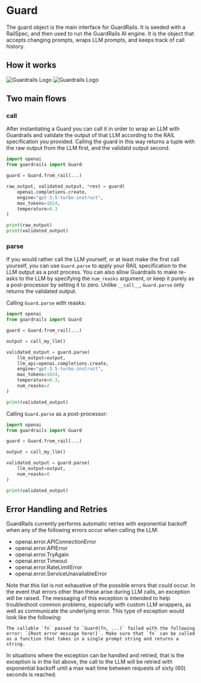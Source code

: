 # Guard


The guard object is the main interface for GuardRails. It is seeded with a RailSpec, and then used to run the GuardRails AI engine. It is the object that accepts changing prompts, wraps LLM prompts, and keeps track of call history.


## How it works

![Guardrails Logo](../img/guardrails_arch_white_vertical.png#only-light)
![Guardrails Logo](../img/guardrails_arch_dark_vertical.png#only-dark)


## Two main flows
### __call__
After instantiating a Guard you can call it in order to wrap an LLM with Guardrails and validate the output of that LLM according to the RAIL specification you provided.  Calling the guard in this way returns a tuple with the raw output from the LLM first, and the validatd output second.
```py
import openai
from guardrails import Guard

guard = Guard.from_rail(...)

raw_output, validated_output, *rest = guard(
    openai.completions.create,
    engine="gpt-3.5-turbo-instruct",
    max_tokens=1024,
    temperature=0.3
)

print(raw_output)
print(validated_output)
``` 

### parse
If you would rather call the LLM yourself, or at least make the first call yourself, you can use `Guard.parse` to apply your RAIL specification to the LLM output as a post process.  You can also allow Guardrails to make re-asks to the LLM by specifying the `num_reasks` argument, or keep it purely as a post-processor by setting it to zero.  Unlike `__call__`, `Guard.parse` only returns the validated output.

Calling `Guard.parse` with reasks:
```py
import openai
from guardrails import Guard

guard = Guard.from_rail(...)

output = call_my_llm()

validated_output = guard.parse(
    llm_output=output,
    llm_api=openai.completions.create,
    engine="gpt-3.5-turbo-instruct",
    max_tokens=1024,
    temperature=0.3,
    num_reasks=2
)

print(validated_output)
```

Calling `Guard.parse` as a post-processor:
```py
import openai
from guardrails import Guard

guard = Guard.from_rail(...)

output = call_my_llm()

validated_output = guard.parse(
    llm_output=output,
    num_reasks=0
)

print(validated_output)
```

## Error Handling and Retries
GuardRails currently performs automatic retries with exponential backoff when any of the following errors occur when calling the LLM:

- openai.error.APIConnectionError
- openai.error.APIError
- openai.error.TryAgain
- openai.error.Timeout
- openai.error.RateLimitError
- openai.error.ServiceUnavailableError

Note that this list is not exhaustive of the possible errors that could occur.  In the event that errors other than these arise during LLM calls, an exception will be raised.  The messaging of this exception is intended to help troubleshoot common problems, especially with custom LLM wrappers, as well as communicate the underlying error.  This type of exception would look like the following:
```log
The callable `fn` passed to `Guard(fn, ...)` failed with the following error: `{Root error message here!}`. Make sure that `fn` can be called as a function that takes in a single prompt string and returns a string.
```

In situations where the exception can be handled and retried, that is the exception is in the list above, the call to the LLM will be retried with exponential backoff until a max wait time between requests of sixty (60) seconds is reached.